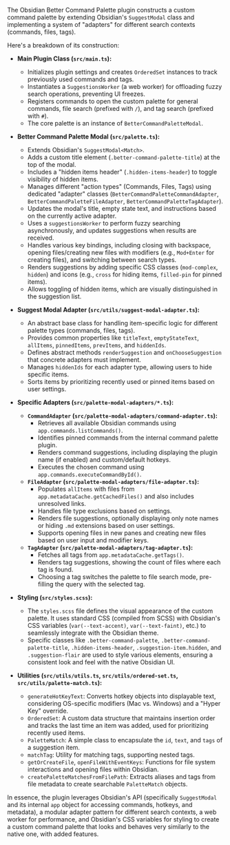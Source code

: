 The Obsidian Better Command Palette plugin constructs a custom command palette by extending Obsidian's `SuggestModal` class and implementing a system of "adapters" for different search contexts (commands, files, tags).

Here's a breakdown of its construction:

* **Main Plugin Class (`src/main.ts`):**
    * Initializes plugin settings and creates `OrderedSet` instances to track previously used commands and tags.
    * Instantiates a `SuggestionsWorker` (a web worker) for offloading fuzzy search operations, preventing UI freezes.
    * Registers commands to open the custom palette for general commands, file search (prefixed with `/`), and tag search (prefixed with `#`).
    * The core palette is an instance of `BetterCommandPaletteModal`.

* **Better Command Palette Modal (`src/palette.ts`):**
    * Extends Obsidian's `SuggestModal<Match>`.
    * Adds a custom title element (`.better-command-palette-title`) at the top of the modal.
    * Includes a "hidden items header" (`.hidden-items-header`) to toggle visibility of hidden items.
    * Manages different "action types" (Commands, Files, Tags) using dedicated "adapter" classes (`BetterCommandPaletteCommandAdapter`, `BetterCommandPaletteFileAdapter`, `BetterCommandPaletteTagAdapter`).
    * Updates the modal's title, empty state text, and instructions based on the currently active adapter.
    * Uses a `suggestionsWorker` to perform fuzzy searching asynchronously, and updates suggestions when results are received.
    * Handles various key bindings, including closing with backspace, opening files/creating new files with modifiers (e.g., `Mod+Enter` for creating files), and switching between search types.
    * Renders suggestions by adding specific CSS classes (`mod-complex`, `hidden`) and icons (e.g., `cross` for hiding items, `filled-pin` for pinned items).
    * Allows toggling of hidden items, which are visually distinguished in the suggestion list.

* **Suggest Modal Adapter (`src/utils/suggest-modal-adapter.ts`):**
    * An abstract base class for handling item-specific logic for different palette types (commands, files, tags).
    * Provides common properties like `titleText`, `emptyStateText`, `allItems`, `pinnedItems`, `prevItems`, and `hiddenIds`.
    * Defines abstract methods `renderSuggestion` and `onChooseSuggestion` that concrete adapters must implement.
    * Manages `hiddenIds` for each adapter type, allowing users to hide specific items.
    * Sorts items by prioritizing recently used or pinned items based on user settings.

* **Specific Adapters (`src/palette-modal-adapters/*.ts`):**
    * **`CommandAdapter` (`src/palette-modal-adapters/command-adapter.ts`):**
        * Retrieves all available Obsidian commands using `app.commands.listCommands()`.
        * Identifies pinned commands from the internal command palette plugin.
        * Renders command suggestions, including displaying the plugin name (if enabled) and custom/default hotkeys.
        * Executes the chosen command using `app.commands.executeCommandById()`.
    * **`FileAdapter` (`src/palette-modal-adapters/file-adapter.ts`):**
        * Populates `allItems` with files from `app.metadataCache.getCachedFiles()` and also includes unresolved links.
        * Handles file type exclusions based on settings.
        * Renders file suggestions, optionally displaying only note names or hiding `.md` extensions based on user settings.
        * Supports opening files in new panes and creating new files based on user input and modifier keys.
    * **`TagAdapter` (`src/palette-modal-adapters/tag-adapter.ts`):**
        * Fetches all tags from `app.metadataCache.getTags()`.
        * Renders tag suggestions, showing the count of files where each tag is found.
        * Choosing a tag switches the palette to file search mode, pre-filling the query with the selected tag.

* **Styling (`src/styles.scss`):**
    * The `styles.scss` file defines the visual appearance of the custom palette. It uses standard CSS (compiled from SCSS) with Obsidian's CSS variables (`var(--text-accent)`, `var(--text-faint)`, etc.) to seamlessly integrate with the Obsidian theme.
    * Specific classes like `.better-command-palette`, `.better-command-palette-title`, `.hidden-items-header`, `.suggestion-item.hidden`, and `.suggestion-flair` are used to style various elements, ensuring a consistent look and feel with the native Obsidian UI.

* **Utilities (`src/utils/utils.ts`, `src/utils/ordered-set.ts`, `src/utils/palette-match.ts`):**
    * `generateHotKeyText`: Converts hotkey objects into displayable text, considering OS-specific modifiers (Mac vs. Windows) and a "Hyper Key" override.
    * `OrderedSet`: A custom data structure that maintains insertion order and tracks the last time an item was added, used for prioritizing recently used items.
    * `PaletteMatch`: A simple class to encapsulate the `id`, `text`, and `tags` of a suggestion item.
    * `matchTag`: Utility for matching tags, supporting nested tags.
    * `getOrCreateFile`, `openFileWithEventKeys`: Functions for file system interactions and opening files within Obsidian.
    * `createPaletteMatchesFromFilePath`: Extracts aliases and tags from file metadata to create searchable `PaletteMatch` objects.

In essence, the plugin leverages Obsidian's API (specifically `SuggestModal` and its internal `app` object for accessing commands, hotkeys, and metadata), a modular adapter pattern for different search contexts, a web worker for performance, and Obsidian's CSS variables for styling to create a custom command palette that looks and behaves very similarly to the native one, with added features.
